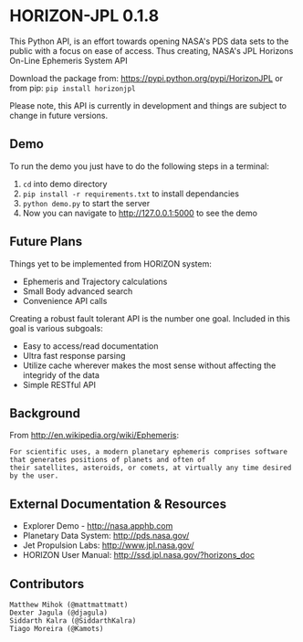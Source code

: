 HORIZON-JPL 0.1.8
==================
This Python API, is an effort towards opening NASA's PDS data sets to the public with a focus on
ease of access. Thus creating, NASA's JPL Horizons On-Line Ephemeris System API

Download the package from: https://pypi.python.org/pypi/HorizonJPL or from pip:
      ```
      pip install horizonjpl
      ```

Please note, this API is currently in development and things are subject to change in future versions.

Demo
------------------------------

To run the demo you just have to do the following steps in a terminal:
1. ```cd``` into demo directory
2. ```pip install -r requirements.txt``` to install dependancies
3. ```python demo.py``` to start the server
4. Now you can navigate to http://127.0.0.1:5000 to see the demo

Future Plans
------------------------------

Things yet to be implemented from HORIZON system:
 - Ephemeris and Trajectory calculations
 - Small Body advanced search
 - Convenience API calls

Creating a robust fault tolerant API is the number one goal. Included in this goal is various subgoals:
 - Easy to access/read documentation
 - Ultra fast response parsing
 - Utilize cache wherever makes the most sense without affecting the integridy of the data
 - Simple RESTful API

Background
------------------------------
From http://en.wikipedia.org/wiki/Ephemeris:
```
For scientific uses, a modern planetary ephemeris comprises software that generates positions of planets and often of
their satellites, asteroids, or comets, at virtually any time desired by the user.
```

External Documentation & Resources
------------------------------

- Explorer Demo - http://nasa.apphb.com
- Planetary Data System: http://pds.nasa.gov/
- Jet Propulsion Labs: http://www.jpl.nasa.gov/
- HORIZON User Manual: http://ssd.jpl.nasa.gov/?horizons_doc

Contributors
------------------------------
```
Matthew Mihok (@mattmattmatt)
Dexter Jagula (@djagula)
Siddarth Kalra (@SiddarthKalra)
Tiago Moreira (@Kamots)
```
